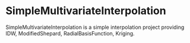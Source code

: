 # SimpleMultivariateInterpolation
SimpleMultivariateInterpolation is a simple interpolation project providing IDW, ModifiedShepard, RadialBasisFunction, Kriging.
